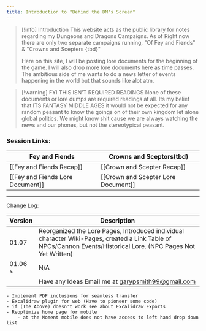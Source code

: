 ```yaml
---
title: Introduction to "Behind the DM's Screen"
---
```


>[!info] Introduction
>This website acts as the public library for notes regarding my Dungeons and Dragons Campaigns. As of Right now there are only two separate campaigns running, "Of Fey and Fiends" & "Crowns and Scepters {tbd}" 
>
>Here on this site, I will be posting lore documents for the beginning of the game. I will also drop more lore documents here as time passes. The ambitious side of me wants to do a news letter of events happening in the world but that sounds like alot atm.

>[!warning] FYI THIS ISN'T REQUIRED READINGS
>None of these documents or lore dumps are required readings at all. Its my belief that ITS FANTASY MIDDLE AGES it would not be expected for any random peasant to know the goings on of their own kingdom let alone global politics. We might know shit cause we are always watching the news and our phones, but not the stereotypical peasant.

### Session Links:
| Fey and Fiends                   | Crowns and Sceptors(tbd)            |
| -------------------------------- | ----------------------------------- |
| [[Fey and Fiends Recap]]         | [[Crown and Scepter Recap]]         |
| [[Fey and Fiends Lore Document]] | [[Crown and Scepter Lore Document]] |
____
Change Log:

| Version | Description                                                                                                                                                     |
| ------- | --------------------------------------------------------------------------------------------------------------------------------------------------------------- |
| 01.07   | Reorganized the Lore Pages, Introduced individual character Wiki-Pages, created a Link Table of NPCs/Cannon Events/Historical Lore. (NPC Pages Not Yet Written) |
| 01.06 > | N/A                                                                                                                                                             |
|         | Have any Ideas Email me at garypsmith99@gmail.com                                                                                                               |
```Dev Notes & Future Plans
- Implement PDF inclusions for seamless transfer
- Excalidraw plugin for web (Have to pioneer some code)
- if (The Above) doesn't work see about Excalidraw Exports
- Reoptimize home page for mobile
	- at the Moment mobile does not have access to left hand drop down list
```